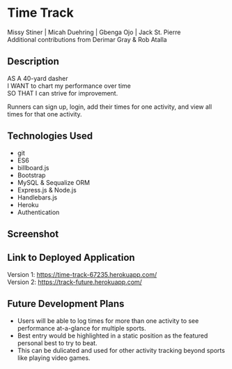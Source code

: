 # Time Track

Missy Stiner | Micah Duehring | Gbenga Ojo | Jack St. Pierre <br>
Additional contributions from Derimar Gray & Rob Atalla

 ## Description
 
 AS A 40-yard dasher <br/>
 I WANT to chart my performance over time <br/>
 SO THAT I can strive for improvement. <br/>

 Runners can sign up, login, add their times for one activity, and view all times for that one activity.

 ## Technologies Used

- git
- ES6
- billboard.js
- Bootstrap
- MySQL & Sequalize ORM
- Express.js & Node.js
- Handlebars.js
- Heroku
- Authentication
 
 ## Screenshot
 
 ## Link to Deployed Application
 Version 1: https://time-track-67235.herokuapp.com/ <br>
 Version 2: https://track-future.herokuapp.com/

 ## Future Development Plans
 - Users will be able to log times for more than one activity to see performance at-a-glance for multiple sports.
 - Best entry would be highlighted in a static position as the featured personal best to try to beat.
 - This can be dulicated and used for other activity tracking beyond sports like playing video games.
